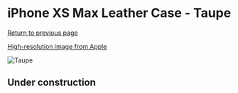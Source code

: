 # iPhone XS Max Leather Case - Taupe

[Return to previous page](/iphone_x)

[High-resolution image from Apple](https://store.storeimages.cdn-apple.com/8756/as-images.apple.com/is/MRWR2?wid=4500&hei=4500&fmt=png)

<div style="width: 512px"><img src="/almost_uncompressed/MRWR2.webp" alt="Taupe"></div>

## Under construction
